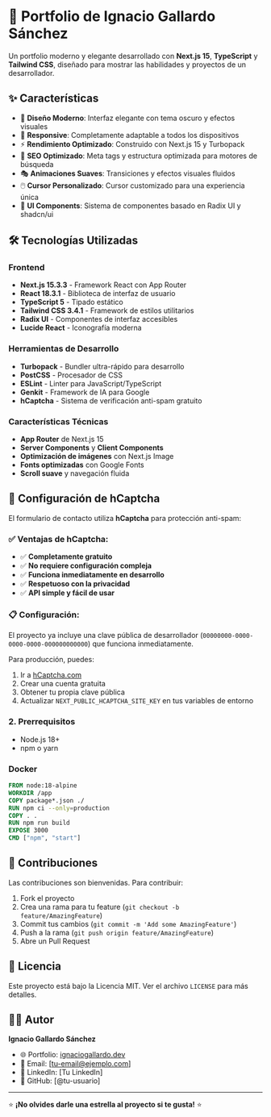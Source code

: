 # 🚀 Portfolio de Ignacio Gallardo Sánchez

Un portfolio moderno y elegante desarrollado con **Next.js 15**, **TypeScript** y **Tailwind CSS**, diseñado para mostrar las habilidades y proyectos de un desarrollador.

## ✨ Características

- 🎨 **Diseño Moderno**: Interfaz elegante con tema oscuro y efectos visuales
- 📱 **Responsive**: Completamente adaptable a todos los dispositivos
- ⚡ **Rendimiento Optimizado**: Construido con Next.js 15 y Turbopack
- 🎯 **SEO Optimizado**: Meta tags y estructura optimizada para motores de búsqueda
- 🎭 **Animaciones Suaves**: Transiciones y efectos visuales fluidos
- 🖱️ **Cursor Personalizado**: Cursor customizado para una experiencia única
- 🎨 **UI Components**: Sistema de componentes basado en Radix UI y shadcn/ui

## 🛠️ Tecnologías Utilizadas

### Frontend
- **Next.js 15.3.3** - Framework React con App Router
- **React 18.3.1** - Biblioteca de interfaz de usuario
- **TypeScript 5** - Tipado estático
- **Tailwind CSS 3.4.1** - Framework de estilos utilitarios
- **Radix UI** - Componentes de interfaz accesibles
- **Lucide React** - Iconografía moderna

### Herramientas de Desarrollo
- **Turbopack** - Bundler ultra-rápido para desarrollo
- **PostCSS** - Procesador de CSS
- **ESLint** - Linter para JavaScript/TypeScript
- **Genkit** - Framework de IA para Google
- **hCaptcha** - Sistema de verificación anti-spam gratuito

### Características Técnicas
- **App Router** de Next.js 15
- **Server Components** y **Client Components**
- **Optimización de imágenes** con Next.js Image
- **Fonts optimizadas** con Google Fonts
- **Scroll suave** y navegación fluida

## 🔐 Configuración de hCaptcha

El formulario de contacto utiliza **hCaptcha** para protección anti-spam:

### ✅ **Ventajas de hCaptcha:**
- ✅ **Completamente gratuito**
- ✅ **No requiere configuración compleja**
- ✅ **Funciona inmediatamente en desarrollo**
- ✅ **Respetuoso con la privacidad**
- ✅ **API simple y fácil de usar**

### 📋 **Configuración:**

El proyecto ya incluye una clave pública de desarrollador (`00000000-0000-0000-0000-000000000000`) que funciona inmediatamente.

Para producción, puedes:
1. Ir a [hCaptcha.com](https://hcaptcha.com)
2. Crear una cuenta gratuita
3. Obtener tu propia clave pública
4. Actualizar `NEXT_PUBLIC_HCAPTCHA_SITE_KEY` en tus variables de entorno

### 2. Prerrequisitos
- Node.js 18+ 
- npm o yarn


### Docker
```dockerfile
FROM node:18-alpine
WORKDIR /app
COPY package*.json ./
RUN npm ci --only=production
COPY . .
RUN npm run build
EXPOSE 3000
CMD ["npm", "start"]
```

## 🤝 Contribuciones

Las contribuciones son bienvenidas. Para contribuir:

1. Fork el proyecto
2. Crea una rama para tu feature (`git checkout -b feature/AmazingFeature`)
3. Commit tus cambios (`git commit -m 'Add some AmazingFeature'`)
4. Push a la rama (`git push origin feature/AmazingFeature`)
5. Abre un Pull Request

## 📄 Licencia

Este proyecto está bajo la Licencia MIT. Ver el archivo `LICENSE` para más detalles.

## 👨‍💻 Autor

**Ignacio Gallardo Sánchez**
- 🌐 Portfolio: [ignaciogallardo.dev](https://ignaciogallardo.dev)
- 📧 Email: [tu-email@ejemplo.com]
- 💼 LinkedIn: [Tu LinkedIn]
- 🐙 GitHub: [@tu-usuario]

---

⭐ **¡No olvides darle una estrella al proyecto si te gusta!** ⭐